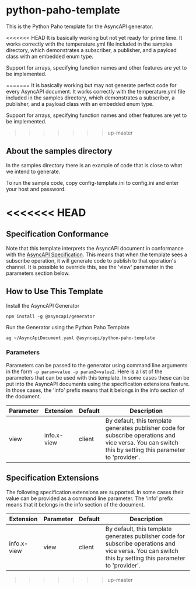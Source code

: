 # python-paho-template
This is the Python Paho template for the AsyncAPI generator.

<<<<<<< HEAD
It is basically working but not yet ready for prime time. It works correctly with the temperature.yml file included in the samples directory, which demonstrates a subscriber, a publisher, and a payload class with an embedded enum type.

Support for arrays, specifying function names and other features are yet to be implemented.



=======
It is basically working but may not generate perfect code for every AsyncAPI document. It works correctly with the temperature.yml file included in the samples directory, which demonstrates a subscriber, a publisher, and a payload class with an embedded enum type.

Support for arrays, specifying function names and other features are yet to be implemented.

>>>>>>> up-master
## About the samples directory

In the samples directory there is an example of code that is close to what we intend to generate.

To run the sample code, copy config-template.ini to config.ini and enter your host and password.

<<<<<<< HEAD
=======
## Specification Conformance
Note that this template interprets the AsyncAPI document in conformance with the [AsyncAPI Specification](https://www.asyncapi.com/docs/specifications/2.0.0/).
This means that when the template sees a subscribe operation, it will generate code to publish to that operation's channel.
It is possible to override this, see the 'view' parameter in the parameters section below.


## How to Use This Template

Install the AsyncAPI Generator
```
npm install -g @asyncapi/generator
```

Run the Generator using the Python Paho Template
```
ag ~/AsyncApiDocument.yaml @asyncapi/python-paho-template
```


### Parameters

Parameters can be passed to the generator using command line arguments in the form ```-p param=value -p param2=value2```. Here is a list of the parameters that can be used with this template. In some cases these can be put into the AsyncAPI documents using the specification extensions feature. In those cases, the 'info' prefix means that it belongs in the info section of the document.

Parameter | Extension | Default | Description
----------|-----------|---------|---
view | info.x-view | client | By default, this template generates publisher code for subscribe operations and vice versa. You can switch this by setting this parameter to 'provider'.

## Specification Extensions

The following specification extensions are supported. In some cases their value can be provided as a command line parameter. The 'info' prefix means that it belongs in the info section of the document.

Extension | Parameter | Default | Description
----------|-----------|---------|-------------
info.x-view | view | client | By default, this template generates publisher code for subscribe operations and vice versa. You can switch this by setting this parameter to 'provider'.




>>>>>>> up-master
